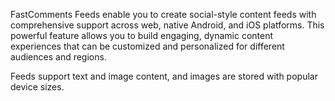 FastComments Feeds enable you to create social-style content feeds with comprehensive support across web, native Android, and iOS platforms. This powerful feature allows you to build engaging, dynamic content experiences that can be customized and personalized for different audiences and regions.

Feeds support text and image content, and images are stored with popular device sizes.
